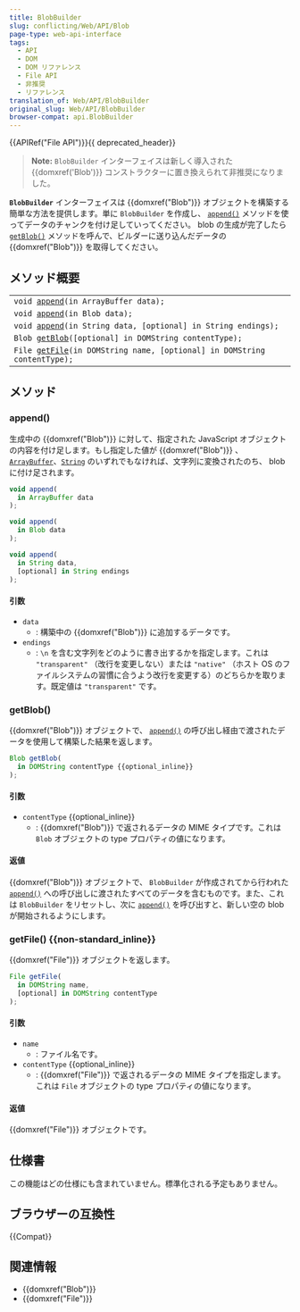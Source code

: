 ```yaml
---
title: BlobBuilder
slug: conflicting/Web/API/Blob
page-type: web-api-interface
tags:
  - API
  - DOM
  - DOM リファレンス
  - File API
  - 非推奨
  - リファレンス
translation_of: Web/API/BlobBuilder
original_slug: Web/API/BlobBuilder
browser-compat: api.BlobBuilder
---
```

{{APIRef("File API")}}{{ deprecated_header}}

> **Note:** `BlobBuilder` インターフェイスは新しく導入された {{domxref('Blob')}} コンストラクターに置き換えられて非推奨になりました。

**`BlobBuilder`** インターフェイスは {{domxref("Blob")}} オブジェクトを構築する簡単な方法を提供します。単に `BlobBuilder` を作成し、 [`append()`](#append) メソッドを使ってデータのチャンクを付け足していってください。 blob の生成が完了したら [`getBlob()`](#getblob) メソッドを呼んで、ビルダーに送り込んだデータの {{domxref("Blob")}} を取得してください。

## メソッド概要

<table class="standard-table">
  <tbody>
    <tr>
      <td>
        <code>void <a href="/ja/docs/Web/API/BlobBuilder#append()">append</a>(in ArrayBuffer data);</code>
      </td>
    </tr>
    <tr>
      <td>
        <code>void <a href="/ja/docs/Web/API/BlobBuilder#append()">append</a>(in Blob data);</code>
      </td>
    </tr>
    <tr>
      <td>
        <code>void <a href="/ja/docs/Web/API/BlobBuilder#append()">append</a>(in String data, [optional] in String endings);</code>
      </td>
    </tr>
    <tr>
      <td>
        <code>Blob <a href="/ja/docs/Web/API/BlobBuilder#getblob()">getBlob</a>([optional] in DOMString contentType);</code>
      </td>
    </tr>
    <tr>
      <td>
        <code>File <a href="/ja/docs/Web/API/BlobBuilder#getfile()">getFile</a>(in DOMString name, [optional] in DOMString contentType);</code>
      </td>
    </tr>
  </tbody>
</table>

## メソッド

### append()

生成中の {{domxref("Blob")}} に対して、指定された JavaScript オブジェクトの内容を付け足します。もし指定した値が {{domxref("Blob")}} 、[`ArrayBuffer`](/ja/docs/Web/JavaScript/Reference/Global_Objects/ArrayBuffer)、[`String`](/ja/docs/Web/JavaScript/Reference/Global_Objects/String) のいずれでもなければ、文字列に変換されたのち、 blob に付け足されます。

```js
void append(
  in ArrayBuffer data
);

void append(
  in Blob data
);

void append(
  in String data,
  [optional] in String endings
);
```

#### 引数

- `data`
  - : 構築中の {{domxref("Blob")}} に追加するデータです。
- `endings`
  - : `\n` を含む文字列をどのように書き出するかを指定します。これは
    `"transparent"` （改行を変更しない）または `"native"` （ホスト OS のファイルシステムの習慣に合うよう改行を変更する）のどちらかを取ります。既定値は `"transparent"` です。

### getBlob()

{{domxref("Blob")}} オブジェクトで、 [`append()`](#append) の呼び出し経由で渡されたデータを使用して構築した結果を返します。

```js
Blob getBlob(
  in DOMString contentType {{optional_inline}}
);
```

#### 引数

- `contentType` {{optional_inline}}
  - : {{domxref("Blob")}} で返されるデータの MIME タイプです。これは `Blob` オブジェクトの type プロパティの値になります。

#### 返値

{{domxref("Blob")}} オブジェクトで、 `BlobBuilder` が作成されてから行われた [`append()`](#append) への呼び出しに渡されたすべてのデータを含むものです。また、これは `BlobBuilder` をリセットし、次に [`append()`](#append) を呼び出すと、新しい空の blob が開始されるようにします。

### getFile() {{non-standard_inline}}

{{domxref("File")}} オブジェクトを返します。

```js
File getFile(
  in DOMString name,
  [optional] in DOMString contentType
);
```

#### 引数

- `name`
  - : ファイル名です。
- `contentType` {{optional_inline}}
  - : {{domxref("File")}} で返されるデータの MIME タイプを指定します。これは `File` オブジェクトの type プロパティの値になります。

#### 返値

{{domxref("File")}} オブジェクトです。

## 仕様書

この機能はどの仕様にも含まれていません。標準化される予定もありません。

## ブラウザーの互換性

{{Compat}}

## 関連情報

- {{domxref("Blob")}}
- {{domxref("File")}}
